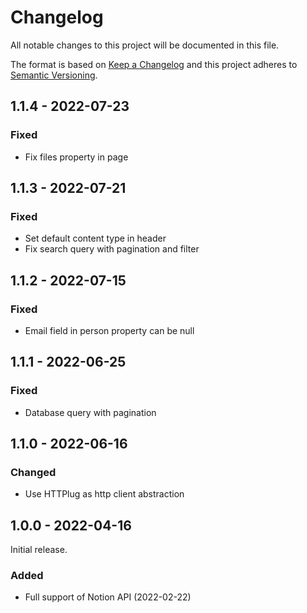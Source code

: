 # Changelog

All notable changes to this project will be documented in this file.

The format is based on [Keep a Changelog](http://keepachangelog.com/en/1.0.0/)
and this project adheres to [Semantic Versioning](http://semver.org/spec/v2.0.0.html).

## 1.1.4 - 2022-07-23

### Fixed

- Fix files property in page

## 1.1.3 - 2022-07-21

### Fixed

- Set default content type in header
- Fix search query with pagination and filter

## 1.1.2 - 2022-07-15

### Fixed

- Email field in person property can be null

## 1.1.1 - 2022-06-25

### Fixed

- Database query with pagination

## 1.1.0 - 2022-06-16

### Changed

- Use HTTPlug as http client abstraction

## 1.0.0 - 2022-04-16

Initial release.

### Added

- Full support of Notion API (2022-02-22)
